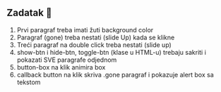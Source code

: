 ## Zadatak 📝

1. Prvi paragraf treba imati žuti background color
2. Paragraf (gone) treba nestati (slide Up) kada se klikne
3. Treći paragraf na double click treba nestati (slide up)
4. show-btn i hide-btn, toggle-btn (klase u HTML-u) trebaju sakriti i pokazati SVE paragrafe odjednom
5. button-box na klik animira box
6. callback button na klik skriva .gone paragraf i pokazuje alert box sa tekstom
